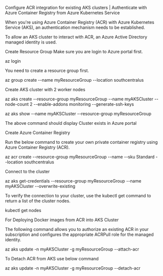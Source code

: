 Configure ACR integration for existing AKS clusters | Authenticate with Azure Container Registry from Azure Kubernetes Service

When you're using Azure Container Registry (ACR) with Azure Kubernetes Service (AKS), an authentication mechanism needs to be established. 

To allow an AKS cluster to interact with ACR, an Azure Active Directory managed identity is used. 

Create Resource Group
Make sure you are login to Azure portal first.

az login

You need to create a resource group first.

az group create --name myResourceGroup --location southcentralus

Create AKS cluster with 2 worker nodes

az aks create --resource-group myResourceGroup --name myAKSCluster --node-count 2 --enable-addons monitoring --generate-ssh-keys

az aks show --name myAKSCluster --resource-group myResourceGroup

The above command should display Cluster exists in Azure portal

Create Azure Container Registry

Run the below command to create your own private container registry using Azure Container Registry (ACR).

az acr create --resource-group myResourceGroup --name <acr name> --sku Standard --location southcentralus

Connect to the cluster

 az aks get-credentials --resource-group myResourceGroup --name myAKSCluster --overwrite-existing

To verify the connection to your cluster, use the kubectl get command to return a list of the cluster nodes.

kubectl get nodes

For Deploying Docker images from ACR into AKS Cluster

The following command allows you to authorize an existing ACR in your subscription and configures the appropriate ACRPull role for the managed identity.

az aks update -n myAKSCluster -g myResourceGroup --attach-acr <acr name>

To Detach ACR from AKS use below command

az aks update -n myAKSCluster -g myResourceGroup --detach-acr <acr name>

